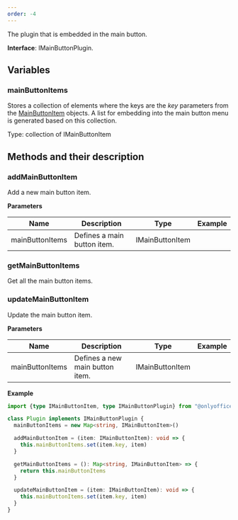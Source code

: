 ```yaml
---
order: -4
---
```


The plugin that is embedded in the main button.

**Interface**: IMainButtonPlugin.

## Variables

### mainButtonItems

Stores a collection of elements where the keys are the *key* parameters from the [MainButtonItem](../../Plugin%20Items/MainButtonItem/index.md) objects. A list for embedding into the main button menu is generated based on this collection.

Type: collection of IMainButtonItem

## Methods and their description

### addMainButtonItem

Add a new main button item.

**Parameters**

| Name            | Description                 | Type            | Example |
| --------------- | --------------------------- | --------------- | ------- |
| mainButtonItems | Defines a main button item. | IMainButtonItem |         |

### getMainButtonItems

Get all the main button items.

### updateMainButtonItem

Update the main button item.

**Parameters**

| Name            | Description                     | Type            | Example |
| --------------- | ------------------------------- | --------------- | ------- |
| mainButtonItems | Defines a new main button item. | IMainButtonItem |         |

**Example**

``` ts
import {type IMainButtonItem, type IMainButtonPlugin} from "@onlyoffice/docspace-plugin-sdk"

class Plugin implements IMainButtonPlugin {
  mainButtonItems = new Map<string, IMainButtonItem>()

  addMainButtonItem = (item: IMainButtonItem): void => {
    this.mainButtonItems.set(item.key, item)
  }

  getMainButtonItems = (): Map<string, IMainButtonItem> => {
    return this.mainButtonItems
  }

  updateMainButtonItem = (item: IMainButtonItem): void => {
    this.mainButtonItems.set(item.key, item)
  }
}
```
